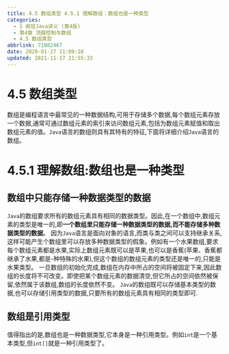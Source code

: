 ```yaml
---
title: 4.5 数组类型 4.5.1 理解数组：数组也是一种类型
categories: 
  - 1 疯狂Java讲义 (第4版)
  - 第4章 流酲控制与数组
  - 4.5 数组类型
abbrlink: 71882467
date: 2020-01-27 11:09:10
updated: 2021-11-17 21:55:33
---
```

# 4.5 数组类型
数组是编程语言中最常见的一种数据结构,可用于存储多个数据,每个数组元素存放一个数据,通常可通过数组元素的索引来访问数组元素,包括为数组元素赋值和取出数组元素的值。`Java`语言的数组则具有其特有的特征,下面将详细介绍`Java`语言的数组。
# 4.5.1 理解数组:数组也是一种类型
## 数组中只能存储一种数据类型的数据
`Java`的数组要求所有的数组元素具有相同的数据类型。因此,在一个数组中,数组元素的类型是唯一的,即**一个数组里只能存储一种数据类型的数据,而不能存储多种数据类型的数据**。
因为`Java`语言是面向对象的语言,而类与类之间可以支持继承关系,这样可能产生个数组里可以存放多种数据类型的假象。例如有一个水果数组,要求每个数组元素都是水果,实际上数组元素既可以是苹果,也可以是香蕉(苹果、香蕉都继承了水果,都是-种特殊的水果),但这个数组的数组元素的类型还是唯一的,只能是水果类型。
一旦数组的初始化完成,数组在内存中所占的空间将被固定下来,因此数组的长度将不可改变。即使把某个数组元素的数据清空,但它所占的空间依然被保留,依然属于该数组,数组的长度依然不变。
`Java`的数组既可以存储基本类型的数据,也可以存储引用类型的数据,只要所有的数组元素具有相同的类型即可.
## 数组是引用类型
值得指出的是,数组也是一种数据类型,它本身是一种引用类型。例如`int`是一个基本类型,但`int[]`就是一种引用类型了。
